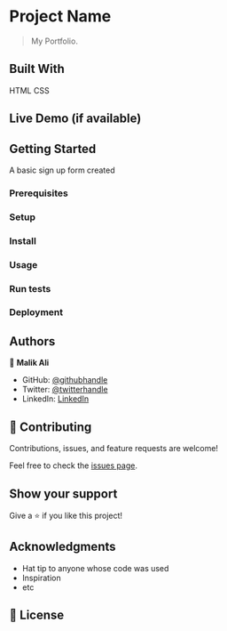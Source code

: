 
# Project Name

> My Portfolio.


## Built With

HTML
CSS
## Live Demo (if available)


## Getting Started

A basic sign up form created

### Prerequisites

### Setup

### Install

### Usage

### Run tests

### Deployment



## Authors

👤 **Malik Ali**

- GitHub: [@githubhandle](https://github.com/githubhandle)
- Twitter: [@twitterhandle](https://twitter.com/twitterhandle)
- LinkedIn: [LinkedIn](https://linkedin.com/in/linkedinhandle)


## 🤝 Contributing

Contributions, issues, and feature requests are welcome!

Feel free to check the [issues page](../../issues/).

## Show your support

Give a ⭐️ if you like this project!

## Acknowledgments

- Hat tip to anyone whose code was used
- Inspiration
- etc

## 📝 License

